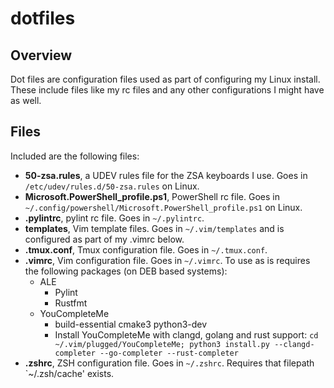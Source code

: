 # dotfiles

## Overview
Dot files are configuration files used as part of configuring my Linux install.
These include files like my rc files and any other configurations I might have as well.

## Files
Included are the following files: <br>
* **50-zsa.rules**, a UDEV rules file for the ZSA keyboards I use. Goes in `/etc/udev/rules.d/50-zsa.rules` on Linux.
* **Microsoft.PowerShell_profile.ps1**, PowerShell rc file. Goes in `~/.config/powershell/Microsoft.PowerShell_profile.ps1` on Linux.
* **.pylintrc**, pylint rc file. Goes in `~/.pylintrc`.
* **templates**, Vim template files. Goes in `~/.vim/templates` and is configured as part of my .vimrc below.
* **.tmux.conf**, Tmux configuration file. Goes in `~/.tmux.conf`.
* **.vimrc**, Vim configuration file. Goes in `~/.vimrc`. To use as is requires the following packages (on DEB based systems):
	* ALE
		- Pylint
		- Rustfmt
	* YouCompleteMe
	 	- build-essential cmake3 python3-dev
		- Install YouCompleteMe with clangd, golang and rust support: `cd ~/.vim/plugged/YouCompleteMe; python3 install.py --clangd-completer --go-completer --rust-completer`
* **.zshrc**, ZSH configuration file. Goes in `~/.zshrc`. Requires that filepath `~/.zsh/cache' exists.
